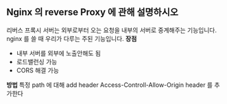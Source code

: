 ## Nginx 의 reverse Proxy 에 관해 설명하시오
리버스 프록시 서버는 외부로부터 오는 요청을 내부의 서버로 중계해주는 기능입니다. nginx 를 쓸 때 우리가 다루는 주된 기능입니다.
**장점**
- 내부 서버를 외부에 노출안해도 됨
- 로드밸런싱 가능
- CORS 해결 가능

**방법**
특정 path 에 대해 add header Access-Controll-Allow-Origin header 를 추가한다
